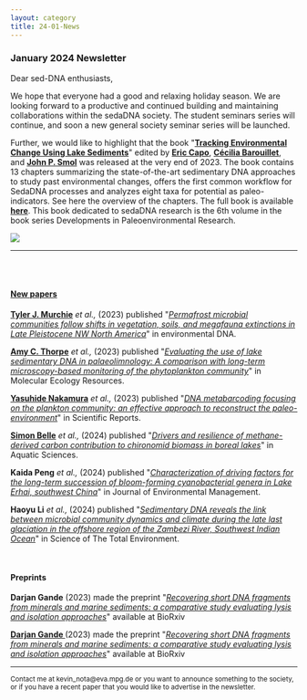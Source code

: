 ```yaml
---
layout: category
title: 24-01-News
---
```


<div class="section">
<h3 class="section-title underline">January 2024 Newsletter</h3>
</div>

<div class="intro">
<p> Dear sed-DNA enthusiasts,</p>
<p>We hope that everyone had a good and relaxing holiday season. We are looking forward to a productive and continued building and maintaining collaborations within the sedaDNA society. The student seminars series will continue, and soon a new general society seminar series will be launched.</p>

<p>Further, we would like to highlight that the book  "<a href="https://link.springer.com/book/10.1007/978-3-031-43799-1" target="_blank"><b>Tracking Environmental Change Using Lake Sediments</b></a>" edited by <a href="https://www.researchgate.net/profile/Eric-Capo" target="_blank"><b>Eric Capo</b></a>, <a href="https://www.researchgate.net/profile/Cecilia-Barouillet" target="_blank"><b>Cécilia Barouillet</b></a>, and <a href="https://www.researchgate.net/profile/John-Smol" target="_blank"><b>John P. Smol</b></a> was released at the very end of 2023. The book contains 13 chapters summarizing the state-of-the-art sedimentary DNA approaches to study past environmental changes, offers the first common workflow for SedaDNA processes and analyzes eight taxa for potential as paleo-indicators. See here the overview of the chapters. The full book is available <a href="https://link.springer.com/book/10.1007/978-3-031-43799-1" target="_blank"><b>here</b></a>. This book dedicated to sedaDNA research is the 6th volume in the book series Developments in Paleoenvironmental Research.
</p>

<a href="https://github.com/sedadna/sedadna.github.io/blob/main/assets/book.png"><img src="https://github.com/sedadna/sedadna.github.io/blob/main/assets/book.png" />
<hr>
<br>
  
  <br>
<div class="intro">
<h4 class="section-title underline">New papers</h4>

<p><a href="https://www.researchgate.net/profile/Tyler-Murchie" target="_blank"><b>Tyler J. Murchie</b></a> <i> et al.,</i> (2023) published "<a href="https://doi.org/10.1002/edn3.493" target="_blank"><u><i>Permafrost microbial communities follow shifts in vegetation, soils, and megafauna extinctions in Late Pleistocene NW North America</i></u></a>" in environmental DNA.</p>

<p><a href="https://www.researchgate.net/profile/Amy-Thorpe-3" target="_blank"><b>
Amy C. Thorpe</b></a> <i> et al.,</i> (2023) published "<a href="https://doi.org/10.1111/1755-0998.13903" target="_blank"><u><i>Evaluating the use of lake sedimentary DNA in palaeolimnology: A comparison with long-term microscopy-based monitoring of the phytoplankton community</i></u></a>" in Molecular Ecology Resources.</p>

<p><a href="https://www.researchgate.net/profile/Yasuhide-Nakamura" target="_blank"><b>Yasuhide Nakamura</b></a> <i> et al.,</i> (2023) published "<a href="https://doi.org/10.1038/s41598-023-48367-z" target="_blank"><u><i>DNA metabarcoding focusing on the plankton community: an effective approach to reconstruct the paleo-environment</i></u></a>" in Scientific Reports.</p>

<p><a href="https://scholar.google.com/citations?user=0m5TFoYAAAAJ&hl=en&oi=sra" target="_blank"><b>Simon Belle</b></a> <i> et al.,</i> (2024) published "<a href="https://doi.org/10.1038/s41598-023-48367-z" target="_blank"><u><i>Drivers and resilience of methane-derived carbon contribution to chironomid biomass in boreal lakes</i></u></a>" in Aquatic Sciences.</p>

<p><b>Kaida Peng</b> <i> et al.,</i> (2024) published "<a href="https://doi.org/10.1016/j.jenvman.2023.119729" target="_blank"><u><i>Characterization of driving factors for the long-term succession of bloom-forming cyanobacterial genera in Lake Erhai, southwest China</i></u></a>" in Journal of Environmental Management.</p>

<p><b>Haoyu Li</b> <i> et al.,</i> (2024) published "<a href="https://www.researchgate.net/profile/Haoyu-Li-8" target="_blank"><u><i>Sedimentary DNA reveals the link between microbial community dynamics and climate during the late last glaciation in the offshore region of the Zambezi River, Southwest Indian Ocean</i></u></a>" in Science of The Total Environment.</p>

<br>

<div class="intro">
<h4 class="section-title underline">Preprints</h4>

<p><b>Darjan Gande</b> (2023) made the preprint "<a href="https://doi.org/10.21203/rs.3.rs-3542192/v1" target="_blank"><u><i>Recovering short DNA fragments from minerals and marine sediments: a comparative study evaluating lysis and isolation approaches</i></u></a>" available at BioRxiv</p>

<p><a href="https://www.researchgate.net/profile/Kadir-Oezdogan" target="_blank"><b>Darjan Gande
</b></a> (2023) made the preprint "<a href="https://doi.org/10.21203/rs.3.rs-3542192/v1" target="_blank"><u><i>Recovering short DNA fragments from minerals and marine sediments: a comparative study evaluating lysis and isolation approaches</i></u></a>" available at BioRxiv</p>


<hr />
<p><small>Contact me at kevin_nota@eva.mpg.de or you want to announce something to the society, or if you have a recent paper that you would like to advertise in the newsletter.</small></p>
